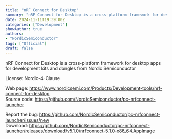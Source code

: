 ```yaml
---
title: "nRF Connect for Desktop"
summary: "nRF Connect for Desktop is a cross-platform framework for desktop apps for development kits and dongles from Nordic Semiconductor"
date: 2024-11-11T19:39:00Z
categories: ["Development"]
showAuthor: true
authors:
- "NordicSemiconductor"
tags: ["Official"]
draft: false
---
```


nRF Connect for Desktop is a cross-platform framework for desktop apps for development kits and dongles from Nordic Semiconductor

License: Nordic-4-Clause

Web page: <https://www.nordicsemi.com/Products/Development-tools/nrf-connect-for-desktop>  
Source code: <https://github.com/NordicSemiconductor/pc-nrfconnect-launcher>

Report the bug: <https://github.com/NordicSemiconductor/pc-nrfconnect-launcher/issues/new>  
Download: <https://github.com/NordicSemiconductor/pc-nrfconnect-launcher/releases/download/v5.1.0/nrfconnect-5.1.0-x86_64.AppImage>
